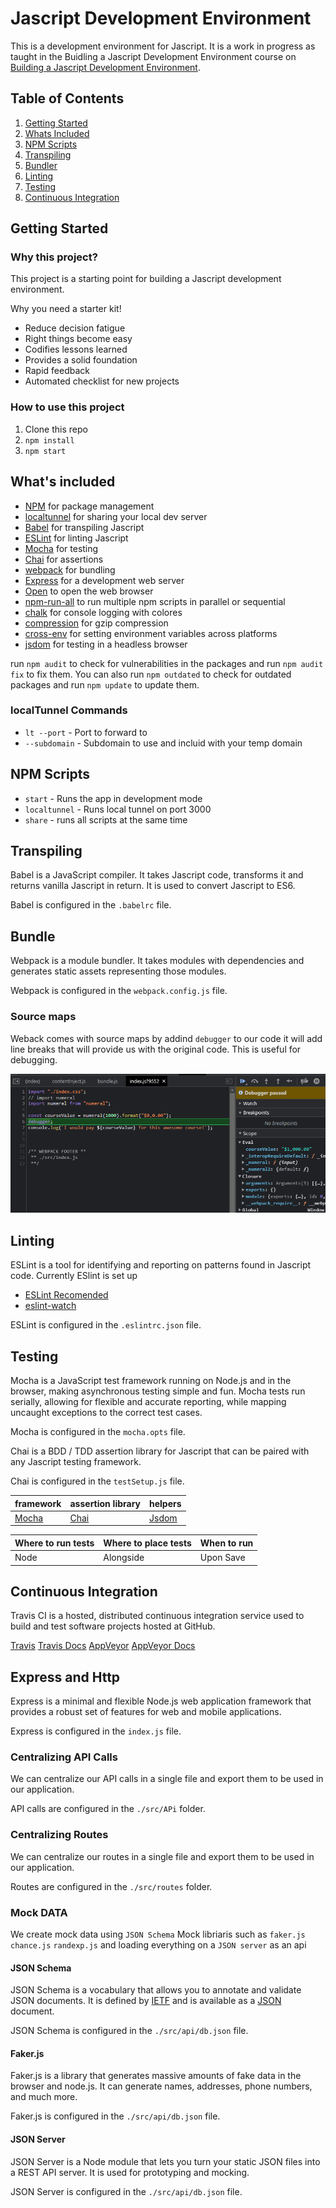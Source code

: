 # Jascript Development Environment

This is a development environment for Jascript. It is a work in progress as taught in the Buidling a Jascript Development Environment course on [Building a Jascript Development Environment](https://www.pluralsight.com/courses/building-javascript-development-environment).

## Table of Contents

1. [Getting Started](#getting-started)
2. [Whats Included](#whats-included)
3. [NPM Scripts](#npm-scripts)
4. [Transpiling](#transpiling)
5. [Bundler](#bundle)
6. [Linting](#linting)
7. [Testing](#testing)
8. [Continuous Integration](#continuous-integration)

## Getting Started

### Why this project?

This project is a starting point for building a Jascript development environment.

Why you need a starter kit!

- Reduce decision fatigue
- Right things become easy
- Codifies lessons learned
- Provides a solid foundation
- Rapid feedback
- Automated checklist for new projects

### How to use this project

1. Clone this repo
2. `npm install`
3. `npm start`

## What's included

- [NPM](https://www.npmjs.com/) for package management
- [localtunnel](https://localtunnel.github.io/www/) for sharing your local dev server
- [Babel](https://babeljs.io/) for transpiling Jascript
- [ESLint](http://eslint.org/) for linting Jascript
- [Mocha](https://mochajs.org/) for testing
- [Chai](http://chaijs.com/) for assertions
- [webpack](https://webpack.github.io/) for bundling
- [Express](http://expressjs.com/) for a development web server
- [Open](https://www.npmjs.com/package/open) to open the web browser
- [npm-run-all](https://www.npmjs.com/package/npm-run-all) to run multiple npm scripts in parallel or sequential
- [chalk](https://www.npmjs.com/package/chalk) for console logging with colores
- [compression](https://www.npmjs.com/package/compression) for gzip compression
- [cross-env](https://www.npmjs.com/package/cross-env) for setting environment variables across platforms
- [jsdom](https://www.npmjs.com/package/jsdom) for testing in a headless browser

run `npm audit` to check for vulnerabilities in the packages and run `npm audit fix` to fix them. You can also run  `npm outdated` to check for outdated packages and run `npm update` to update them.

### localTunnel Commands

- `lt --port` - Port to forward to
- `--subdomain` - Subdomain to use and incluid with your temp domain

## NPM Scripts

- `start` - Runs the app in development mode
- `localtunnel` - Runs  local tunnel on port 3000
- `share` - runs all scripts at the same time

## Transpiling

Babel is a JavaScript compiler. It takes Jascript code, transforms it and returns vanilla Jascript in return. It is used to convert Jascript to ES6.

Babel is configured in the `.babelrc` file.

## Bundle

Webpack is a module bundler. It takes modules with dependencies and generates static assets representing those modules.

Webpack is configured in the `webpack.config.js` file.

### Source maps

Weback comes with source maps by addind `debugger` to our code it will add line breaks that will  provide us with
the original code. This is useful for debugging.

![Debugger in action](./imgs/debugger.png)

## Linting

ESLint is a tool for identifying and reporting on patterns found in Jascript code.
Currently ESlint is set up

- [ESLint Recomended](https://eslint.org/docs/latest/rules/)
- [eslint-watch](https://www.npmjs.com/package/eslint-watch)

ESLint is configured in the `.eslintrc.json` file.

## Testing

Mocha is a JavaScript test framework running on Node.js and in the browser, making asynchronous testing simple and fun. Mocha tests run serially, allowing for flexible and accurate reporting, while mapping uncaught exceptions to the correct test cases.

Mocha is configured in the `mocha.opts` file.

Chai is a BDD / TDD assertion library for Jascript that can be paired with any Jascript testing framework.

Chai is configured in the `testSetup.js` file.

| framework | assertion library | helpers |
|-----------|-------------------|---------|
| [Mocha](https://mochajs.org/) | [Chai](https://www.chaijs.com/) | [Jsdom](https://www.npmjs.com/package/jsdom) |

| Where to run tests | Where to place tests | When to run |
|--------------------|----------------------|-------------|
| Node               | Alongside            | Upon Save   |

## Continuous Integration

Travis CI is a hosted, distributed continuous integration service used to build and test software projects hosted at GitHub.

[Travis](https://www.travis-ci.com/)
[Travis Docs](https://docs.travis-ci.com/)
[AppVeyor](https://www.appveyor.com/)
[AppVeyor Docs](https://www.appveyor.com/docs/)

## Express and Http

Express is a minimal and flexible Node.js web application framework that provides a robust set of features for web and mobile applications.

Express is configured in the `index.js` file.

### Centralizing API Calls

We can centralize our API calls in a single file and export them to be used in our application.

 API calls are configured in the `./src/APi` folder.

### Centralizing Routes

We can centralize our routes in a single file and export them to be used in our application.

 Routes are configured in the `./src/routes` folder.

### Mock DATA

We create mock data using `JSON Schema` Mock libriaris such as `faker.js` `chance.js` `randexp.js` and loading everything on a `JSON server` as an api

#### JSON Schema

JSON Schema is a vocabulary that allows you to annotate and validate JSON documents. It is defined by [IETF](https://tools.ietf.org/html/draft-zyp-json-schema-03) and is available as a [JSON](http://json-schema.org/) document.

JSON Schema is configured in the `./src/api/db.json` file.

#### Faker.js

Faker.js is a library that generates massive amounts of fake data in the browser and node.js. It can generate names, addresses, phone numbers, and much more.

Faker.js is configured in the `./src/api/db.json` file.

#### JSON Server

JSON Server is a Node module that lets you turn your static JSON files into a REST API server. It is used for prototyping and mocking.

JSON Server is configured in the `./src/api/db.json` file.
